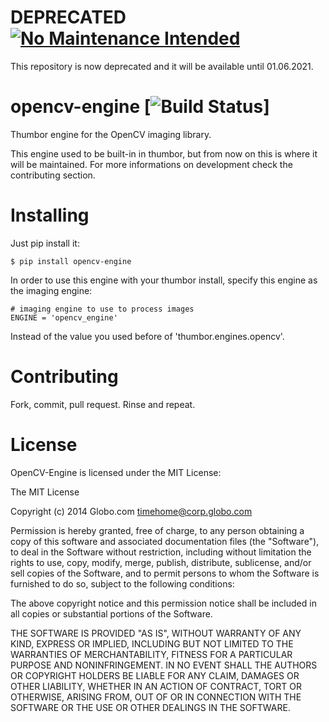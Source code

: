 # DEPRECATED [![No Maintenance Intended](http://unmaintained.tech/badge.svg)](http://unmaintained.tech/)

This repository is now deprecated and it will be available until 01.06.2021.

opencv-engine [![Build Status](https://travis-ci.org/fanhero/remotecv.svg?branch=master)]
==============================================================================

Thumbor engine for the OpenCV imaging library.

This engine used to be built-in in thumbor, but from now on this is where it will be maintained. For more informations on development check the contributing section.

Installing
==========

Just pip install it:

    $ pip install opencv-engine

In order to use this engine with your thumbor install, specify this engine as the imaging engine:

    # imaging engine to use to process images
    ENGINE = 'opencv_engine'

Instead of the value you used before of 'thumbor.engines.opencv'.

Contributing
============

Fork, commit, pull request. Rinse and repeat.

License
=======

OpenCV-Engine is licensed under the MIT License:

The MIT License

Copyright (c) 2014 Globo.com timehome@corp.globo.com

Permission is hereby granted, free of charge, to any person obtaining a copy of this software and associated documentation files (the "Software"), to deal in the Software without restriction, including without limitation the rights to use, copy, modify, merge, publish, distribute, sublicense, and/or sell copies of the Software, and to permit persons to whom the Software is furnished to do so, subject to the following conditions:

The above copyright notice and this permission notice shall be included in all copies or substantial portions of the Software.

THE SOFTWARE IS PROVIDED "AS IS", WITHOUT WARRANTY OF ANY KIND, EXPRESS OR IMPLIED, INCLUDING BUT NOT LIMITED TO THE WARRANTIES OF MERCHANTABILITY, FITNESS FOR A PARTICULAR PURPOSE AND NONINFRINGEMENT. IN NO EVENT SHALL THE AUTHORS OR COPYRIGHT HOLDERS BE LIABLE FOR ANY CLAIM, DAMAGES OR OTHER LIABILITY, WHETHER IN AN ACTION OF CONTRACT, TORT OR OTHERWISE, ARISING FROM, OUT OF OR IN CONNECTION WITH THE SOFTWARE OR THE USE OR OTHER DEALINGS IN THE SOFTWARE.
